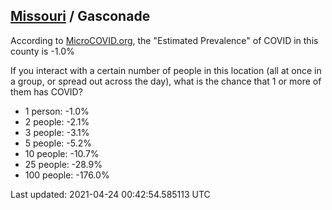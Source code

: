 
## [Missouri](/united-states/missouri) / Gasconade

According to [MicroCOVID.org](http://microcovid.org),
the "Estimated Prevalence" of COVID in this county is -1.0%

If you interact with a certain number of people in this location
(all at once in a group, or spread out across the day), what is the chance that
1 or more of them has COVID?

- 1 person: -1.0%
- 2 people: -2.1%
- 3 people: -3.1%
- 5 people: -5.2%
- 10 people: -10.7%
- 25 people: -28.9%
- 100 people: -176.0%

Last updated: 2021-04-24 00:42:54.585113 UTC
